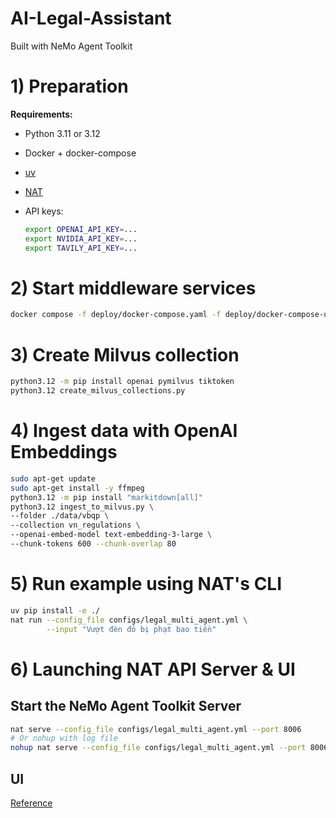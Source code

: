 # AI-Legal-Assistant
Built with NeMo Agent Toolkit

# 1) Preparation

**Requirements:**

* Python 3.11 or 3.12
* Docker + docker-compose
* [uv](https://docs.astral.sh/uv/getting-started/installation/)
* [NAT](https://github.com/NVIDIA/NeMo-Agent-Toolkit/blob/develop/docs/source/quick-start/installing.md)
* API keys:

  ```bash
  export OPENAI_API_KEY=...
  export NVIDIA_API_KEY=...      
  export TAVILY_API_KEY=...      
  ```

# 2) Start middleware services
  ```bash
  docker compose -f deploy/docker-compose.yaml -f deploy/docker-compose-utils.yaml up -d
  ```

# 3) Create Milvus collection
  ```bash
  python3.12 -m pip install openai pymilvus tiktoken
  python3.12 create_milvus_collections.py   
  ```

# 4) Ingest data with OpenAI Embeddings
  ```bash
  sudo apt-get update
  sudo apt-get install -y ffmpeg 
  python3.12 -m pip install "markitdown[all]" 
  python3.12 ingest_to_milvus.py \
  --folder ./data/vbqp \
  --collection vn_regulations \
  --openai-embed-model text-embedding-3-large \
  --chunk-tokens 600 --chunk-overlap 80
  ```

# 5) Run example using NAT's CLI
  ```bash
  uv pip install -e ./
  nat run --config_file configs/legal_multi_agent.yml \
          --input "Vượt đèn đỏ bị phạt bao tiền"
  ```

# 6) Launching NAT API Server & UI
## Start the NeMo Agent Toolkit Server
  ```bash
  nat serve --config_file configs/legal_multi_agent.yml --port 8006
  # Or nohup with log file
  nohup nat serve --config_file configs/legal_multi_agent.yml --port 8006 > "nat_serve_log_$(date +'%Y%m%d_%H%M%S').log" 2>&1 &

  ```
## UI
  [Reference](https://github.com/NVIDIA/NeMo-Agent-Toolkit/blob/develop/docs/source/quick-start/launching-ui.md)
